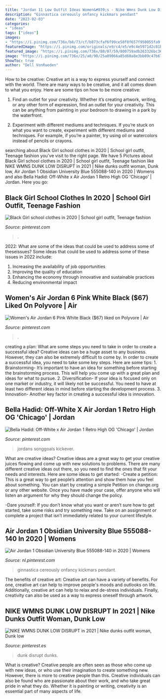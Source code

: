 ```yaml
---
title: "Jordan 11 Low Outfit Ideas Women&#039;s - Nike Wmns Dunk Low Disrupt In 2021"
description: "Ginnastica cereously onfancy kickmars pendant"
date: "2023-02-03"
categories:
- "ideas"
tags: ["ideas"]
images:
- "https://i.pinimg.com/736x/b8/73/cf/b873cfaf6f99ce50f0f657f950055fa9.jpg"
featuredImage: "https://i.pinimg.com/originals/e9/c4/e5/e9c4e5971d2c81be910069faafe0055e.jpg"
featured_image: "https://i.pinimg.com/736x/80/07/59/800759adb263326bc365a6619505bacc.jpg"
image: "https://i.pinimg.com/736x/25/a0/90/25a09066a85d60a8e3bb09c47b674b05--orange-shoes-white-shoes.jpg"
ShowToc: true
author: "Dell VonRueden"
---
```



How to be creative:
Creative art is a way to express yourself and connect with the world. There are many ways to be creative, and it all comes down to what you enjoy. Here are some tips on how to be more creative:
1. Find an outlet for your creativity. Whether it’s creating artwork, writing, or any other form of expression, find an outlet for your creativity. This can be anything from painting in your bedroom to drawing in a park by the waterfront.

2. Experiment with different mediums and techniques. If you’re stuck on what you want to create, experiment with different mediums and techniques. For example, if you’re a painter, try using oil or watercolors instead of pencils or crayons.

	

		
searching about Black Girl school clothes in 2020 | School girl outfit, Teenage fashion you've visit to the right page. We have 5 Pictures about Black Girl school clothes in 2020 | School girl outfit, Teenage fashion like NIKE WMNS DUNK LOW DISRUPT in 2021 | Nike dunks outfit woman, Dunk low, Air Jordan 1 Obsidian University Blue 555088-140 in 2020 | Womens and also Bella Hadid: Off-White x Air Jordan 1 Retro High OG &#039;Chicago&#039; | Jordan. Here you go:
		
    
## Black Girl School Clothes In 2020 | School Girl Outfit, Teenage Fashion

<img loading=lazy src="https://i.pinimg.com/736x/a1/c8/20/a1c820a85b071cd4bc1813c2972091f6.jpg" onerror="this.onerror=null;this.src='https://tse1.mm.bing.net/th?id=OIP.RpMdXVnRzn3WO6WfyHb5ywHaHa&amp;pid=15.1';" alt="Black Girl school clothes in 2020 | School girl outfit, Teenage fashion">

_Source: pinterest.com_

>. 

	

2022: What are some of the ideas that could be used to address some of theseissues?
Some ideas that could be used to address some of these issues in 2022 include: 
1. Increasing the availability of job opportunities 
2. Improving the quality of education 
3. Enhancing the economy through innovative and sustainable practices 
4. Reducing environmental impact 

    
## Women&#039;s Air Jordan 6 Pink White Black ($67) Liked On Polyvore | Air

<img loading=lazy src="https://i.pinimg.com/736x/25/a0/90/25a09066a85d60a8e3bb09c47b674b05--orange-shoes-white-shoes.jpg" onerror="this.onerror=null;this.src='https://tse2.mm.bing.net/th?id=OIP.qBuVQ_Oiq3B4F4raP_kAjwHaHa&amp;pid=15.1';" alt="Women&#039;s Air Jordan 6 Pink White Black ($67) liked on Polyvore | Air">

_Source: pinterest.com_

>. 

	

creating a plan: What are some steps you need to take in order to create a successful idea?
Creative ideas can be a huge asset to any business. However, they can also be extremely difficult to come by. In order to create a successful idea, you need to take some key steps. Here are some tips: 1. Brainstorming- It’s important to have an idea for something before starting the brainstorming process. This will help you come up with a great plan and ideas for what to pursue. 2. Diversification- If your idea is focused only on one market or industry, it will likely not be successful. You need to have at least two different ideas in mind before starting the development process. 3. Innovation- Another key factor in creating a successful idea is innovation.

    
## Bella Hadid: Off-White X Air Jordan 1 Retro High OG &#039;Chicago&#039; | Jordan

<img loading=lazy src="https://i.pinimg.com/736x/b8/73/cf/b873cfaf6f99ce50f0f657f950055fa9.jpg" onerror="this.onerror=null;this.src='https://tse4.mm.bing.net/th?id=OIP.cbYwO-Wz8_LEPZ0vScEr3AHaNK&amp;pid=15.1';" alt="Bella Hadid: Off-White x Air Jordan 1 Retro High OG &#039;Chicago&#039; | Jordan">

_Source: pinterest.com_

>jordans songgoals kickever. 

	

What are creative ideas?
Creative ideas are a great way to get your creative juices flowing and come up with new solutions to problems. There are many different creative ideas out there, so you need to find the ones that fit your needs and interests. Here are some ideas to get started: 
-Create a petition: This is a great way to get people’s attention and show them how you feel about something. You can start by creating a simple Petition on change.org or any other website. Once you have made your case, offer anyone who will listen an argument for why they should change the policy. 

-Dare yourself: If you don’t know what you want or aren’t sure how to get started, take some risks and try something new. Take on an assignment or complete a project that isn’t immediately related to your current lifestyle.

    
## Air Jordan 1 Obsidian University Blue 555088-140 In 2020 | Womens

<img loading=lazy src="https://i.pinimg.com/originals/e9/c4/e5/e9c4e5971d2c81be910069faafe0055e.jpg" onerror="this.onerror=null;this.src='https://tse3.mm.bing.net/th?id=OIP.WEecSYe9hlVGxauh0xEPbAHaJN&amp;pid=15.1';" alt="Air Jordan 1 Obsidian University Blue 555088-140 in 2020 | Womens">

_Source: nl.pinterest.com_

>ginnastica cereously onfancy kickmars pendant. 

	

The benefits of creative art:
Creative art can have a variety of benefits. For one, creative art can help to improve people's moods and outlooks on life. Additionally, creative art can help to relax and de-stress individuals. Finally, creativity can also be used as a way to express oneself through artwork.

    
## NIKE WMNS DUNK LOW DISRUPT In 2021 | Nike Dunks Outfit Woman, Dunk Low

<img loading=lazy src="https://i.pinimg.com/736x/80/07/59/800759adb263326bc365a6619505bacc.jpg" onerror="this.onerror=null;this.src='https://tse4.mm.bing.net/th?id=OIP.4U-v7aXJQ6-QJR2gRuBd2wHaJR&amp;pid=15.1';" alt="NIKE WMNS DUNK LOW DISRUPT in 2021 | Nike dunks outfit woman, Dunk low">

_Source: pinterest.es_

>dunk disrupt dunks. 

	

What is creative?
Creative people are often seen as those who come up with new ideas, or who use their imagination to create something new. However, there is more to creative people than this. Creative individuals can also be found who are passionate about their work, and who take great pride in what they do. Whether it is painting or writing, creativity is an essential part of many aspects of life.

